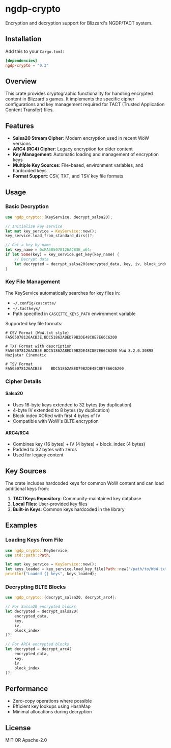 # ngdp-crypto

Encryption and decryption support for Blizzard's NGDP/TACT system.

## Installation

Add this to your `Cargo.toml`:

```toml
[dependencies]
ngdp-crypto = "0.3"
```

## Overview

This crate provides cryptographic functionality for handling encrypted content in Blizzard's games. It implements the specific cipher configurations and key management required for TACT (Trusted Application Content Transfer) files.

## Features

- **Salsa20 Stream Cipher**: Modern encryption used in recent WoW versions
- **ARC4 (RC4) Cipher**: Legacy encryption for older content
- **Key Management**: Automatic loading and management of encryption keys
- **Multiple Key Sources**: File-based, environment variables, and hardcoded keys
- **Format Support**: CSV, TXT, and TSV key file formats

## Usage

### Basic Decryption

```rust
use ngdp_crypto::{KeyService, decrypt_salsa20};

// Initialize key service
let mut key_service = KeyService::new();
key_service.load_from_standard_dirs()?;

// Get a key by name
let key_name = 0xFA505078126ACB3E_u64;
if let Some(key) = key_service.get_key(key_name) {
    // Decrypt data
    let decrypted = decrypt_salsa20(encrypted_data, key, iv, block_index)?;
}
```

### Key File Management

The KeyService automatically searches for key files in:
- `~/.config/cascette/`
- `~/.tactkeys/`
- Path specified in `CASCETTE_KEYS_PATH` environment variable

Supported key file formats:

```text
# CSV Format (WoW.txt style)
FA505078126ACB3E,BDC51862ABED79B2DE48C8E7E66C6200

# TXT Format with description
FA505078126ACB3E BDC51862ABED79B2DE48C8E7E66C6200 WoW 8.2.0.30898 Nazjatar Cinematic

# TSV Format
FA505078126ACB3E	BDC51862ABED79B2DE48C8E7E66C6200
```

### Cipher Details

#### Salsa20
- Uses 16-byte keys extended to 32 bytes (by duplication)
- 4-byte IV extended to 8 bytes (by duplication)  
- Block index XORed with first 4 bytes of IV
- Compatible with WoW's BLTE encryption

#### ARC4/RC4
- Combines key (16 bytes) + IV (4 bytes) + block_index (4 bytes)
- Padded to 32 bytes with zeros
- Used for legacy content

## Key Sources

The crate includes hardcoded keys for common WoW content and can load additional keys from:

1. **TACTKeys Repository**: Community-maintained key database
2. **Local Files**: User-provided key files
3. **Built-in Keys**: Common keys hardcoded in the library

## Examples

### Loading Keys from File

```rust
use ngdp_crypto::KeyService;
use std::path::Path;

let mut key_service = KeyService::new();
let keys_loaded = key_service.load_key_file(Path::new("/path/to/WoW.txt"))?;
println!("Loaded {} keys", keys_loaded);
```

### Decrypting BLTE Blocks

```rust
use ngdp_crypto::{decrypt_salsa20, decrypt_arc4};

// For Salsa20 encrypted blocks
let decrypted = decrypt_salsa20(
    encrypted_data,
    key,
    iv,
    block_index
)?;

// For ARC4 encrypted blocks
let decrypted = decrypt_arc4(
    encrypted_data,
    key,
    iv,
    block_index
)?;
```

## Performance

- Zero-copy operations where possible
- Efficient key lookups using HashMap
- Minimal allocations during decryption

## License

MIT OR Apache-2.0